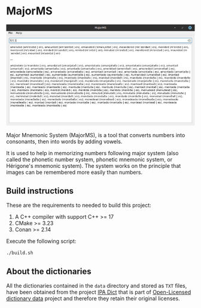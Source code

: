# MajorMS

![screenshot](screenshot.png)

Major Mnemonic System (MajorMS), is a tool that converts numbers into consonants, then into words by adding vowels.

It is used to help in memorizing numbers following  major system (also called the phonetic number system, phonetic mnemonic system, or Hérigone's mnemonic system). The system works on the principle that images can be remembered more easily than numbers.

## Build instructions

These are the requirements to needed to build this project:

1. A C++ compiler with support C++ >= 17
1. CMake >= 3.23
1. Conan >= 2.14

Execute the following script:

```shell
./build.sh
```

## About the dictionaries

All the dictionaries contained in the `data` directory and stored as `TXT` files, have been obtained from the project [IPA Dict](https://github.com/open-dict-data/ipa-dict) that is part of [Open-Licensed dictionary data](https://open-dict-data.github.io/) project and therefore they retain their original licenses.
